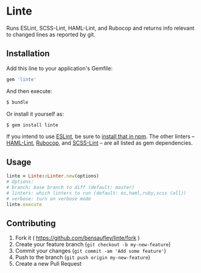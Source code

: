 # Linte

Runs ESLint, SCSS-Lint, HAML-Lint, and Rubocop and returns info relevant to changed lines as reported by git.

## Installation

Add this line to your application's Gemfile:

```sh
gem 'linte'
```

And then execute:

```sh
$ bundle
```

Or install it yourself as:

```sh
$ gem install linte
```

If you intend to use [ESLint], be sure to [install that in npm][npm-install].
The other linters – [HAML-Lint], [Rubocop], and [SCSS-Lint] – are all listed as
gem dependencies.

## Usage

```rb
linte = Linte::Linter.new(options)
# Options:
# branch: base branch to diff (default: master)
# linters: which linters to run (default: es,haml,ruby,scss (all))
# verbose: turn on verbose mode
linte.execute
```

## Contributing

1. Fork it ( https://github.com/bensaufley/linte/fork )
2. Create your feature branch (`git checkout -b my-new-feature`)
3. Commit your changes (`git commit -am 'Add some feature'`)
4. Push to the branch (`git push origin my-new-feature`)
5. Create a new Pull Request

[ESLint]: http://eslint.org
[HAML-Lint]: https://github.com/brigade/haml-lint
[Rubocop]: https://github.com/bbatsov/rubocop
[SCSS-Lint]: https://github.com/brigade/scss-lint
[npm-install]: http://eslint.org/docs/user-guide/getting-started
